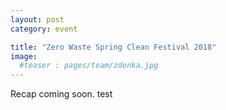 ```yaml
---
layout: post
category: event

title: "Zero Waste Spring Clean Festival 2018"
image:
  #teaser : pages/team/zdenka.jpg
---
```


Recap coming soon. test
